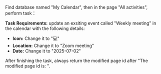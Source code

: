 Find database named "My Calendar", then in the page "All activities", perform task：

**Task Requirements:** update an exsiting event called "Weekly meeting" in the calendar with the following details:
- **Icon:** Change it to "💻"
- **Location:** Change it to "Zoom meeting"
- **Date:** Change it to "2025-07-02"

After finishing the task, always return the modified page id after "The modified page id is: ".